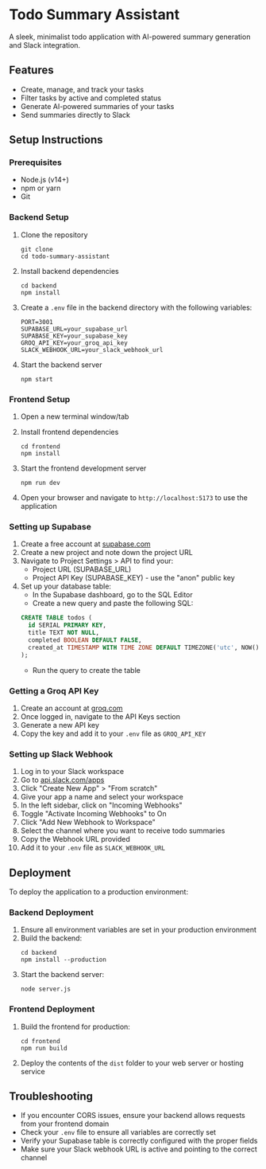 # Todo Summary Assistant

A sleek, minimalist todo application with AI-powered summary generation and Slack integration.

## Features

- Create, manage, and track your tasks
- Filter tasks by active and completed status
- Generate AI-powered summaries of your tasks
- Send summaries directly to Slack

## Setup Instructions

### Prerequisites

- Node.js (v14+)
- npm or yarn
- Git

### Backend Setup

1. Clone the repository
   ```
   git clone   
   cd todo-summary-assistant
   ```

2. Install backend dependencies
   ```
   cd backend
   npm install
   ```

3. Create a `.env` file in the backend directory with the following variables:
   ```
   PORT=3001
   SUPABASE_URL=your_supabase_url
   SUPABASE_KEY=your_supabase_key
   GROQ_API_KEY=your_groq_api_key
   SLACK_WEBHOOK_URL=your_slack_webhook_url
   ```

4. Start the backend server
   ```
   npm start
   ```

### Frontend Setup

1. Open a new terminal window/tab
2. Install frontend dependencies
   ```
   cd frontend
   npm install
   ```

3. Start the frontend development server
   ```
   npm run dev
   ```

4. Open your browser and navigate to `http://localhost:5173` to use the application

### Setting up Supabase

1. Create a free account at [supabase.com](https://supabase.com)
2. Create a new project and note down the project URL
3. Navigate to Project Settings > API to find your:
   - Project URL (SUPABASE_URL)
   - Project API Key (SUPABASE_KEY) - use the "anon" public key
4. Set up your database table:
   - In the Supabase dashboard, go to the SQL Editor
   - Create a new query and paste the following SQL:
   ```sql
   CREATE TABLE todos (
     id SERIAL PRIMARY KEY,
     title TEXT NOT NULL,
     completed BOOLEAN DEFAULT FALSE,
     created_at TIMESTAMP WITH TIME ZONE DEFAULT TIMEZONE('utc', NOW())
   );
   ```
   - Run the query to create the table

### Getting a Groq API Key

1. Create an account at [groq.com](https://console.groq.com)
2. Once logged in, navigate to the API Keys section
3. Generate a new API key
4. Copy the key and add it to your `.env` file as `GROQ_API_KEY`

### Setting up Slack Webhook

1. Log in to your Slack workspace
2. Go to [api.slack.com/apps](https://api.slack.com/apps)
3. Click "Create New App" > "From scratch"
4. Give your app a name and select your workspace
5. In the left sidebar, click on "Incoming Webhooks"
6. Toggle "Activate Incoming Webhooks" to On
7. Click "Add New Webhook to Workspace"
8. Select the channel where you want to receive todo summaries
9. Copy the Webhook URL provided
10. Add it to your `.env` file as `SLACK_WEBHOOK_URL`

## Deployment

To deploy the application to a production environment:

### Backend Deployment

1. Ensure all environment variables are set in your production environment
2. Build the backend:
   ```
   cd backend
   npm install --production
   ```
3. Start the backend server:
   ```
   node server.js
   ```

### Frontend Deployment

1. Build the frontend for production:
   ```
   cd frontend
   npm run build
   ```
2. Deploy the contents of the `dist` folder to your web server or hosting service

## Troubleshooting

- If you encounter CORS issues, ensure your backend allows requests from your frontend domain
- Check your `.env` file to ensure all variables are correctly set
- Verify your Supabase table is correctly configured with the proper fields
- Make sure your Slack webhook URL is active and pointing to the correct channel
